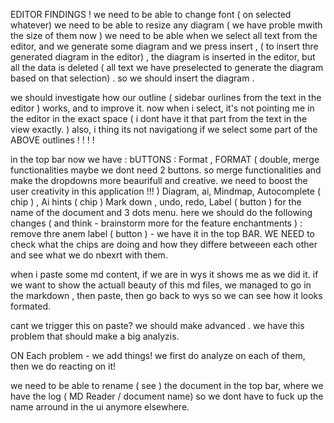 EDITOR FINDINGS ! 
we need to be able to change font ( on selected whatever)
we need to be able to resize any diagram ( we have proble mwith the size of them now )
we need to be able when we select all text from the editor, and we generate some diagram and we press insert , ( to insert thre generated diagram in the editor) , the diagram is inserted in the editor, but all the data is deleted ( all text we have preselected to generate the diagram based on that selection) . so we should insert the diagram . 

we should investigate how our outline ( sidebar ourlines from the text in the editor ) works, and to improve it. now when i select, it's not pointing me in the editor in the exact space ( i dont have it that part from the text in the view exactly. ) also, i thing its not navigationg if we select some part of the ABOVE outlines ! !  ! ! 

in the top bar now we have : 
bUTTONS : Format , FORMAT ( double, merge functionalities maybe we dont need 2 buttons. so merge functionalities and make the dropdowns more beaurifull and creative. we need to boost the user creativity in this application !!! )
Diagram, ai, Mindmap, Autocomplete ( chip ) , Ai hints ( chip ) Mark down , undo, redo, Label ( button ) for the name of the document and 3 dots menu. 
here we should do the following changes ( and think - brainstorm more for the feature enchantments ) : remove thre anem label ( button ) - we have it in the top BAR. 
WE NEED to check what the chips are doing and how they differe betweeen each other and see what we do nbexrt with them. 

when i paste some md content, if we are in wys it shows me as we did it. if we want to show the actuall beauty of this md files, we managed to go in the markdown , then paste, then go back to wys so we can see how it looks formated. 

cant we trigger this on paste? we should make advanced . we have this problem that should make a big analyzis. 

ON Each problem - we add things! we first do analyze on each of them, then we do reacting on it! 

we need to be able to rename ( see ) the document in the top bar, where we have the log ( MD Reader / document name) so we dont have to fuck up the name arround in the ui anymore elsewhere. 
